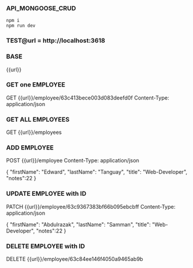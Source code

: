 ### API_MONGOOSE_CRUD

```
npm i 
npm run dev
```

### TEST@url = http://localhost:3618

### BASE
{{url}}


### GET one EMPLOYEE
GET {{url}}/employee/63c413bece003d083deefd0f
Content-Type: application/json

### GET ALL EMPLOYEES
GET {{url}}/employees

### ADD EMPLOYEE  
POST {{url}}/employee
Content-Type: application/json

 {
    "firstName": "Edward",
    "lastName": "Tanguay",
    "title": "Web-Developer",
    "notes":22
  }

 

### UPDATE EMPLOYEE with ID
PATCH {{url}}/employee/63c9367383bf66b095ebcbff
Content-Type: application/json

 {
    "firstName": "Abdulrazak",
    "lastName": "Samman",
    "title": "Web-Developer",
    "notes":22
  }
 


### DELETE EMPLOYEE with ID
DELETE {{url}}/employee/63c84ee146f4050a9465ab9b

 
